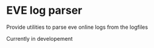 # EVE log parser

Provide utilities to parse eve online logs from the logfiles

Currently in developement

